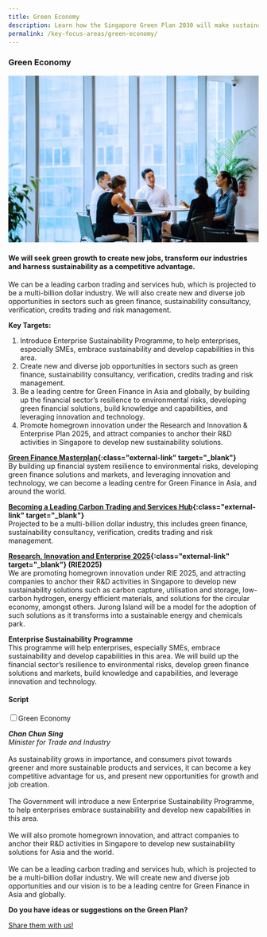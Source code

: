```yaml
---
title: Green Economy
description: Learn how the Singapore Green Plan 2030 will make sustainability a key competitive advantage for us, and present new opportunities for growth and job creation.
permalink: /key-focus-areas/green-economy/
---
```


### Green Economy

![Green Economy](/images/framework/framework_greeneconomy.jpg)

#### We will seek green growth to create new jobs, transform our industries and harness sustainability as a competitive advantage.

We can be a leading carbon trading and services hub, which is projected to be a multi-billion dollar industry. We will also create new and diverse job opportunities in sectors such as green finance, sustainability consultancy, verification, credits trading and risk management.

**Key Targets:**
1. Introduce Enterprise Sustainability Programme, to help enterprises, especially SMEs, embrace sustainability and develop capabilities in this area.
2. Create new and diverse job opportunities in sectors such as green finance, sustainability consultancy, verification, credits trading and risk management.
3. Be a leading centre for Green Finance in Asia and globally, by building up the financial sector’s resilience to environmental risks, developing green financial solutions, build knowledge and capabilities, and leveraging innovation and technology.
4. Promote homegrown innovation under the Research and Innovation & Enterprise Plan 2025, and attract companies to anchor their R&D activities in Singapore to develop new sustainability solutions.

**[Green Finance Masterplan](https://www.mas.gov.sg/who-we-are/annual-reports/annual-report-2019-2020/greening-the-financial-system){:class="external-link" target="_blank"}**  
By building up financial system resilience to environmental risks, developing green finance solutions and markets, and leveraging innovation and technology, we can become a leading centre for Green Finance in Asia, and around the world.

**[Becoming a Leading Carbon Trading and Services Hub](https://www.nccs.gov.sg/singapores-climate-action/carbon-services-and-climate-finance/){:class="external-link" target="_blank"}**  
Projected to be a multi-billion dollar industry, this includes green finance, sustainability consultancy, verification, credits trading and risk management. 

**[Research, Innovation and Enterprise 2025](https://www.nrf.gov.sg/rie2025-plan){:class="external-link" target="_blank"} (RIE2025)**  
We are promoting homegrown innovation under RIE 2025, and attracting companies to anchor their R&D activities in Singapore to develop new sustainability solutions such as carbon capture, utilisation and storage, low-carbon hydrogen, energy efficient materials, and solutions for the circular economy, amongst others. Jurong Island will be a model for the adoption of such solutions as it transforms into a sustainable energy and chemicals park.

**Enterprise Sustainability Programme**  
This programme will help enterprises, especially SMEs, embrace sustainability and develop capabilities in this area. We will build up the financial sector’s resilience to environmental risks, develop green finance solutions and markets, build knowledge and capabilities, and leverage innovation and technology.  

#### Script

<div>
	<input type="checkbox" id="title1"  /><label for="title1">Green Economy</label>
	<div class="accordion-content">
		<p><i><strong>Chan Chun Sing</strong></i><br/>
			<i>Minister for Trade and Industry</i><br/><br/>
			As sustainability grows in importance, and consumers pivot towards greener and more sustainable products and services, it can become a key competitive advantage for us, and present new opportunities for growth and job creation.<br/><br/>
			The Government will introduce a new Enterprise Sustainability Programme, to help enterprises embrace sustainability and develop new capabilities in this area.<br/><br/>
			We will also promote homegrown innovation, and attract companies to anchor their R&D activities in Singapore to develop new sustainability solutions for Asia and the world.<br/><br/>
			We can be a leading carbon trading and services hub, which is projected to be a multi-billion dollar industry. We will create new and diverse job opportunities and our vision is to be a leading centre for Green Finance in Asia and globally.
		</p>
	</div>
</div>

**Do you have ideas or suggestions on the Green Plan?**

<a href="https://form.gov.sg/6013d365bedd790011bb9c86" class="front-page-cta bp-sec-button margin--top padding--bottom" target="_blank">
	<span>Share them with us!</span>
	<i class="sgds-icon sgds-icon-arrow-right is-size-4" aria-hidden="true"></i>
</a>
